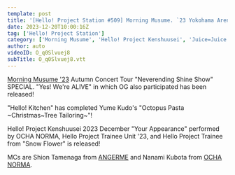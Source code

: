 ```yaml
---
template: post
title: '[Hello! Project Station #509] Morning Musume. `23 Yokohama Arena Performance "Yes! We`re ALIVE" /  Hello! Project Kenshuusei Presentation "Your Appearance" / Hello! Kitchen Yume Kudo / MC: Shion Tamenaga, Nanami Kubota'
date: 2023-12-20T10:00:16Z
tag: ['Hello! Project Station']
category: ['Morning Musume', 'Hello! Project Kenshuusei', 'Juice=Juice', 'Ocha Norma']
author: auto 
videoID: O_q0Slvuej8
subTitle: O_q0Slvuej8.vtt
---
```

[Morning Musume '23](/artist/morning-musume/) Autumn Concert Tour "Neverending Shine Show" SPECIAL. "Yes! We're ALIVE" in which OG also participated has been released! 

"Hello! Kitchen" has completed Yume Kudo's "Octopus Pasta ~Christmas~Tree Tailoring~"! 

Hello! Project Kenshuusei 2023 December "Your Appearance" performed by OCHA NORMA, Hello Project Trainee Unit '23, and Hello Project Trainee from "Snow Flower" is released!

MCs are Shion Tamenaga from [ANGERME](/artist/angerme/) and Nanami Kubota from [OCHA NORMA](/artist/ocha-norma/).

